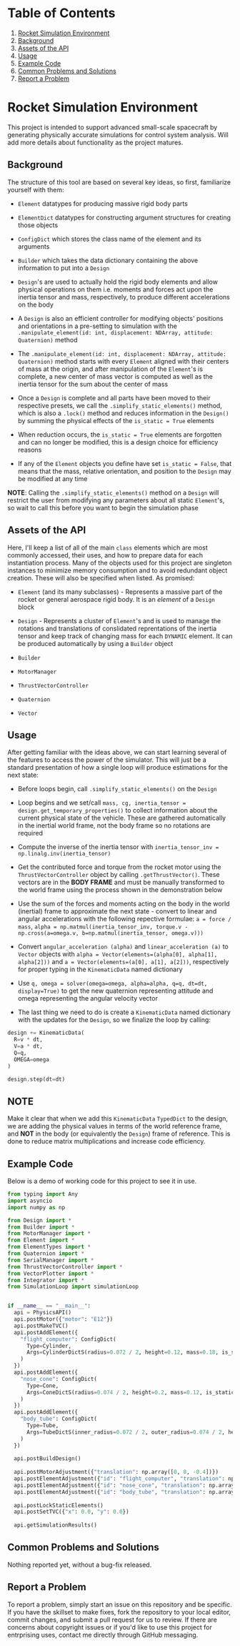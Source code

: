 # Table of Contents
1. [Rocket Simulation Environment](#rocket-simulation-environment)
2. [Background](#background)
3. [Assets of the API](#assets-of-the-api)
4. [Usage](#usage)
5. [Example Code](#example-code)
6. [Common Problems and Solutions](#common-problems-and-solutions)
7. [Report a Problem](#report-a-problem)

# Rocket Simulation Environment

This project is intended to support advanced small-scale spacecraft by generating physically accurate simulations for control system analysis. Will add more details about functionality as the project matures.

## Background

The structure of this tool are based on several key ideas, so first, familiarize yourself with them:

- `Element` datatypes for producing massive rigid body parts

- `ElementDict` datatypes for constructing argument structures for creating those objects

- `ConfigDict` which stores the class name of the element and its arguments

- `Builder` which takes the data dictionary containing the above information to put into a `Design`

- `Design`'s are used to actually hold the rigid body elements and allow physical operations on them i.e. moments and forces act upon the inertia tensor and mass, respectively, to produce different accelerations on the body

- A `Design` is also an efficient controller for modifying objects' positions and orientations in a pre-setting to simulation with the `.manipulate_element(id: int, displacement: NDArray, attitude: Quaternion)` method

- The `.manipulate_element(id: int, displacement: NDArray, attitude: Quaternion)` method starts with every `Element` aligned with their centers of mass at the origin, and after manipulation of the `Element`'s is complete, a new center of mass vector is computed as well as the inertia tensor for the sum about the center of mass

- Once a `Design` is complete and all parts have been moved to their respective presets, we call the `.simplify_static_elements()` method, which is also a `.lock()` method and reduces information in the `Design()` by summing the physical effects of the `is_static = True` elements

- When reduction occurs, the `is_static = True` elements are forgotten and can no longer be modified, this is a design choice for efficiency reasons

- If any of the `Element` objects you define have set `is_static = False`, that means that the mass, relative orientation, and position to the `Design` may be modified at any time


**NOTE**: Calling the `.simplify_static_elements()` method on a `Design` will restrict the user from modifying any parameters about all static `Element`'s, so wait to call this before you want to begin the simulation phase

## Assets of the API

Here, I'll keep a list of all of the main `class` elements which are most commonly accessed, their uses, and how to prepare data for each instantiation process. Many of the objects used for this project are singleton instances to minimize memory consumption and to avoid redundant object creation. These will also be specified when listed. As promised:

- `Element` (and its many subclasses) - Represents a massive part of the rocket or general aerospace rigid body. It is an _element_ of a `Design` block

- `Design` - Represents a cluster of `Element`'s and is used to manage the rotations and translations of conslidated reprentations of the inertia tensor and keep track of changing mass for each `DYNAMIC` element. It can be produced automatically by using a `Builder` object

- `Builder`

- `MotorManager`

- `ThrustVectorController`

- `Quaternion`

- `Vector`

## Usage

After getting familiar with the ideas above, we can start learning several of the features to access the power of the simulator. This will just be a standard presentation of how a single loop will produce estimations for the next state:

- Before loops begin, call `.simplify_static_elements()` on the `Design`

- Loop begins and we set/call `mass, cg, inertia_tensor = design.get_temporary_properties()` to collect information about the current physical state of the vehicle. These are gathered automatically in the inertial world frame, not the body frame so no rotations are required

- Compute the inverse of the inertia tensor with `inertia_tensor_inv = np.linalg.inv(inertia_tensor)`

- Get the contributed force and torque from the rocket motor using the `ThrustVectorController` object by calling `.getThrustVector()`. These vectors are in the **BODY FRAME** and must be manually transformed to the world frame using the process shown in the demonstration below

- Use the sum of the forces and moments acting on the body in the world (inertial) frame to approximate the next state - convert to linear and angular accelerations with the following repective formulae: `a = force / mass`, `alpha = np.matmul(inertia_tensor_inv, torque.v - np.cross(a=omega.v, b=np.matmul(inertia_tensor, omega.v)))`

- Convert `angular_acceleration (alpha)` and `linear_acceleration (a)` to `Vector` objects with `alpha = Vector(elements=(alpha[0], alpha[1], alpha[2]))` and `a = Vector(elements=(a[0], a[1], a[2]))`, respectively for proper typing in the `KinematicData` named dictionary

- Use `q, omega = solver(omega=omega, alpha=alpha, q=q, dt=dt, display=True)` to get the new quaternion representing attitude and omega representing the angular velocity vector

- The last thing we need to do is create a `KinematicData` named dictionary with the updates for the `Design`, so we finalize the loop by calling:

```python
design += KinematicData(
  R=v * dt,
  V=a * dt,
  Q=q,
  OMEGA=omega
)

design.step(dt=dt)
```

## **NOTE**
Make it clear that when we add this `KinematicData` `TypedDict` to the design, we are adding the physical values in terms of the world reference frame, and **NOT** in the body (or equivalently the `Design`) frame of reference. This is done to reduce matrix multiplications and increase code efficiency.

## Example Code

Below is a demo of working code for this project to see it in use.

```python
from typing import Any
import asyncio
import numpy as np

from Design import *
from Builder import *
from MotorManager import *
from Element import *
from ElementTypes import *
from Quaternion import *
from SerialManager import *
from ThrustVectorController import *
from VectorPlotter import *
from Integrator import *
from SimulationLoop import simulationLoop


if __name__ == "__main__":
  api = PhysicsAPI()
  api.postMotor({"motor": "E12"})
  api.postMakeTVC()
  api.postAddElement({
    "flight_computer": ConfigDict(
      Type=Cylinder,
      Args=CylinderDictS(radius=0.072 / 2, height=0.12, mass=0.18, is_static=True)
    )
  })
  api.postAddElement({
    "nose_cone": ConfigDict(
      Type=Cone,
      Args=ConeDictS(radius=0.074 / 2, height=0.2, mass=0.12, is_static=True)
    )
  })
  api.postAddElement({
    "body_tube": ConfigDict(
      Type=Tube,
      Args=TubeDictS(inner_radius=0.072 / 2, outer_radius=0.074 / 2, height=0.8, mass=0.3, is_static=True)
    )
  })
  
  api.postBuildDesign()
  
  api.postMotorAdjustment({"translation": np.array([0, 0, -0.4])})
  api.postElementAdjustment({"id": "flight_computer", "translation": np.array([0, 0, 0.15])})
  api.postElementAdjustment({"id": "nose_cone", "translation": np.array([0, 0, 0.4])})
  api.postElementAdjustment({"id": "body_tube", "translation": np.array([0.0, 0.0, -0.05])})
  
  api.postLockStaticElements()
  api.postSetTVC({"x": 0.0, "y": 0.0})
  
  api.getSimulationResults()
```

## Common Problems and Solutions

Nothing reported yet, without a bug-fix released.

## Report a Problem

To report a problem, simply start an issue on this repository and be specific. If you have the skillset to make fixes, fork the repository to your local editor, commit changes, and submit a pull request for us to review. If there are concerns about copyright issues or if you'd like to use this project for entrprising uses, contact me directly through GitHub messaging.